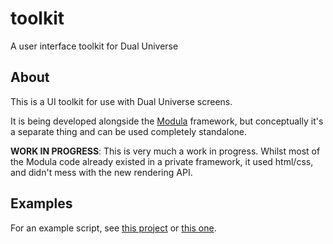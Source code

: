 # toolkit

A user interface toolkit for Dual Universe

## About

This is a UI toolkit for use with Dual Universe screens.

It is being developed alongside the [Modula](https://github.com/samedicorp/modula) framework, but conceptually it's a separate thing and can be used completely standalone.

**WORK IN PROGRESS**: This is very much a work in progress. Whilst most of the Modula code already existed in a private framework, it used html/css, and didn't mess with the new rendering API.

## Examples

For an example script, see [this project](https://github.com/samedicorp/screen-test) or [this one](https://github.com/samedicorp/container-monitor).

